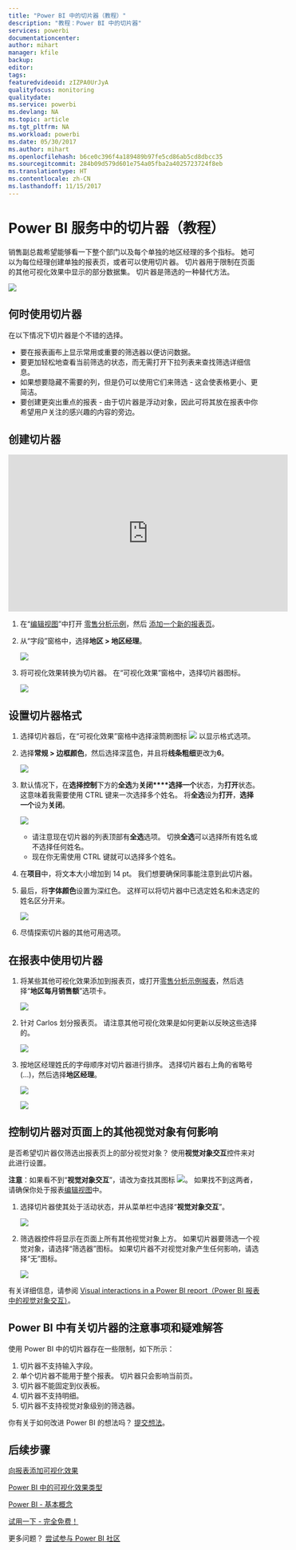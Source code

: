 ```yaml
---
title: "Power BI 中的切片器（教程）"
description: "教程：Power BI 中的切片器"
services: powerbi
documentationcenter: 
author: mihart
manager: kfile
backup: 
editor: 
tags: 
featuredvideoid: zIZPA0UrJyA
qualityfocus: monitoring
qualitydate: 
ms.service: powerbi
ms.devlang: NA
ms.topic: article
ms.tgt_pltfrm: NA
ms.workload: powerbi
ms.date: 05/30/2017
ms.author: mihart
ms.openlocfilehash: b6ce0c396f4a189489b97fe5cd86ab5cd8dbcc35
ms.sourcegitcommit: 284b09d579d601e754a05fba2a4025723724f8eb
ms.translationtype: HT
ms.contentlocale: zh-CN
ms.lasthandoff: 11/15/2017
---
```

# <a name="slicers-in-power-bi-service-tutorial"></a>Power BI 服务中的切片器（教程）
销售副总裁希望能够看一下整个部门以及每个单独的地区经理的多个指标。 她可以为每位经理创建单独的报表页，或者可以使用切片器。 切片器用于限制在页面的其他可视化效果中显示的部分数据集。  切片器是筛选的一种替代方法。

![](media/power-bi-visualization-slicers/slicer2.gif)

## <a name="when-to-use-a-slicer"></a>何时使用切片器
在以下情况下切片器是个不错的选择。

* 要在报表画布上显示常用或重要的筛选器以便访问数据。
* 要更加轻松地查看当前筛选的状态，而无需打开下拉列表来查找筛选详细信息。
* 如果想要隐藏不需要的列，但是仍可以使用它们来筛选 - 这会使表格更小、更简洁。
* 要创建更突出重点的报表 - 由于切片器是浮动对象，因此可将其放在报表中你希望用户关注的感兴趣的内容的旁边。

## <a name="create-a-slicer"></a>创建切片器
<iframe width="560" height="315" src="https://www.youtube.com/embed/zIZPA0UrJyA" frameborder="0" allowfullscreen></iframe>


1. 在“[编辑视图](service-interact-with-a-report-in-editing-view.md)”中打开 [零售分析示例](sample-retail-analysis.md)，然后 [添加一个新的报表页](power-bi-report-add-page.md)。
2. 从“字段”窗格中，选择**地区 > 地区经理**。
   
    ![](media/power-bi-visualization-slicers/pbi_slicer_chartfirst.png)
3. 将可视化效果转换为切片器。 在“可视化效果”窗格中，选择切片器图标。
   
    ![](media/power-bi-visualization-slicers/pbi_slicer_select.png)

## <a name="format-the-slicer"></a>设置切片器格式
1. 选择切片器后，在“可视化效果”窗格中选择滚筒刷图标 ![](media/power-bi-visualization-slicers/power-bi-paintroller.png) 以显示格式选项。
2. 选择**常规 > 边框颜色**，然后选择深蓝色，并且将**线条粗细**更改为**6**。
   
    ![](media/power-bi-visualization-slicers/pbi_slicer_outline2.png)
3. 默认情况下，在**选择控制**下方的**全选**为**关闭****选择一个**状态，为**打开**状态。 这意味着我需要使用 CTRL 键来一次选择多个姓名。 将**全选**设为**打开**，**选择一个**设为**关闭**。
   
    ![](media/power-bi-visualization-slicers/pbi_slicer_selectioncontrols2.png)
   
   * 请注意现在切片器的列表顶部有**全选**选项。 切换**全选**可以选择所有姓名或不选择任何姓名。
   * 现在你无需使用 CTRL 键就可以选择多个姓名。
4. 在**项目**中，将文本大小增加到 14 pt。  我们想要确保同事能注意到此切片器。
5. 最后，将**字体颜色**设置为深红色。  这样可以将切片器中已选定姓名和未选定的姓名区分开来。
   
    ![](media/power-bi-visualization-slicers/pbi_slicer_font2.png)
6. 尽情探索切片器的其他可用选项。

## <a name="use-the-slicer-in-a-report"></a>在报表中使用切片器
1. 将某些其他可视化效果添加到报表页，或打开[零售分析示例报表](sample-retail-analysis.md)，然后选择“**地区每月销售额**”选项卡。
   
    ![](media/power-bi-visualization-slicers/power-bi-retail-sample.png)
2. 针对 Carlos 划分报表页。 请注意其他可视化效果是如何更新以反映这些选择的。
   
    ![](media/power-bi-visualization-slicers/slicer2.gif)
3. 按地区经理姓氏的字母顺序对切片器进行排序。  选择切片器右上角的省略号 (...)，然后选择**地区经理**。
   
    ![](media/power-bi-visualization-slicers/pbi_slicer_sort2.png)
   
    ![](media/power-bi-visualization-slicers/pbi_slicer_sorted.png)

## <a name="control-what-effect-the-slicer-has-on-other-visuals-on-the-page"></a>控制切片器对页面上的其他视觉对象有何影响
是否希望切片器仅筛选出报表页上的部分视觉对象？  使用**视觉对象交互**控件来对此进行设置。

**注意**：如果看不到“**视觉对象交互**”，请改为查找其图标 ![](media/power-bi-visualization-slicers/power-bi-slicer-visual-interactions.png)。 如果找不到这两者，请确保你处于报表[编辑视图](service-reading-view-and-editing-view.md)中。

1. 选择切片器使其处于活动状态，并从菜单栏中选择“**视觉对象交互**”。
   
    ![](media/power-bi-visualization-slicers/pbi-slicer-interactions.png)
2. 筛选器控件将显示在页面上所有其他视觉对象上方。 如果切片器要筛选一个视觉对象，请选择“筛选器”图标。  如果切片器不对视觉对象产生任何影响，请选择“无”图标。
   
    ![](media/power-bi-visualization-slicers/filter-controls.png)

有关详细信息，请参阅 [Visual interactions in a Power BI report（Power BI 报表中的视觉对象交互）](service-reports-visual-interactions.md)。

## <a name="considerations-and-troubleshooting-slicers-in-power-bi"></a>Power BI 中有关切片器的注意事项和疑难解答
使用 Power BI 中的切片器存在一些限制，如下所示：

1. 切片器不支持输入字段。
2. 单个切片器不能用于整个报表。 切片器只会影响当前页。
3. 切片器不能固定到仪表板。
4. 切片器不支持明细。    
5. 切片器不支持视觉对象级别的筛选器。

你有关于如何改进 Power BI 的想法吗？ [提交想法](https://ideas.powerbi.com/forums/265200-power-bi-ideas)。

## <a name="next-steps"></a>后续步骤
 [向报表添加可视化效果](power-bi-report-add-visualizations-i.md)

 [Power BI 中的可视化效果类型](power-bi-visualization-types-for-reports-and-q-and-a.md)

 [Power BI - 基本概念](service-basic-concepts.md)

[试用一下 - 完全免费！](https://powerbi.com/)

更多问题？ [尝试参与 Power BI 社区](http://community.powerbi.com/)

